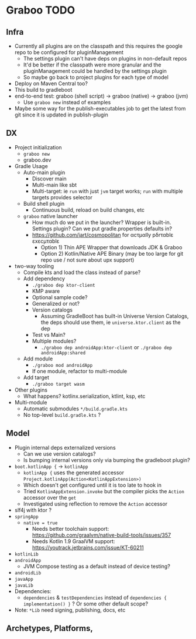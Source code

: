 # Graboo TODO

## Infra
- Currently all plugins are on the classpath and this requires the google repo to be configured for pluginManagement
  - The settings plugin can't have deps on plugins in non-default repos
  - It'd be better if the classpath were more granular and the pluginManagement could be handled by the settings plugin
  - So maybe go back to project plugins for each type of model
- Deploy on Maven Central too?
- This build to gradleboot
- end-to-end test: graboo (shell script) -> graboo (native) -> graboo (jvm)
  - Use `graboo new` instead of examples
- Maybe some way for the publish-executables job to get the latest from git since it is updated in publish-plugin

## DX
- Project initialization
  - `graboo new`
  - graboo.dev
- Gradle Usage
  - Auto-main plugin
    - Discover main
    - Multi-main like sbt
    - Multi-target: ie `run` with just `jvm` target works; `run` with multiple targets provides selector
  - Build shell plugin
    - Continuous build, reload on build changes, etc
  - `graboo` native launcher
    - How much do we put in the launcher? Wrapper is built-in. Settings plugin? Can we put gradle.properties defaults in?
    - https://github.com/jart/cosmopolitan for αcτµαlly pδrταblε εxεcµταblε
      - Option 1) Thin APE Wrapper that downloads JDK & Graboo
      - Option 2) Kotlin/Native APE Binary (may be too large for git repo use / not sure about upx support)
- two-way tooling
  - Compile kts and load the class instead of parse?
  - Add dependency
    - `./graboo dep ktor-client`
    - KMP aware
    - Optional sample code?
    - Generalized or not?
    - Version catalogs
      - Assuming GradleBoot has built-in Universe Version Catalogs, the deps should use them, ie `universe.ktor.client` as the dep
    - Test vs Main?
    - Multiple modules?
      - `./graboo dep androidApp:ktor-client` or `./graboo dep androidApp:shared`
  - Add module
    - `./graboo mod androidApp`
    - If one module, refactor to multi-module
  - Add target
    - `./graboo target wasm`
- Other plugins
  - What happens? kotlinx.serialization, ktlint, ksp, etc
- Multi-module
  - Automatic submodules `*/build.gradle.kts`
  - No top-level `build.gradle.kts` ?

## Model
- Plugin internal deps externalized versions
  - Can we use version catalogs?
  - Is bumping internal versions only via bumping the gradleboot plugin?
- `boot.kotlinApp {` -> `kotlinApp`
  - `kotlinApp {` uses the generated accessor `Project.kotlinApp(Action<KotlinAppExtension>)`
  - Which doesn't get configured until it is too late to hook in
  - Tried `KotlinAppExtension.invoke` but the compiler picks the `Action` accessor over the `get`
  - Investigated using reflection to remove the `Action` accessor
- slf4j with ktor ?
- `springApp`
  - `native = true`
    - Needs better toolchain support: https://github.com/graalvm/native-build-tools/issues/357
    - Needs Kotlin 1.9 GraalVM support: https://youtrack.jetbrains.com/issue/KT-60211
- `kotlinLib`
- `androidApp`
  - JVM Compose testing as a default instead of device testing?
- `androidLib`
- `javaApp`
- `javaLib`
- Dependencies:
  - `dependencies` & `testDependencies` instead of `dependencies { implementation() }` ? Or some other default scope?
- Note: `*Lib` need signing, publishing, docs, etc

## Archetypes, Platforms, 